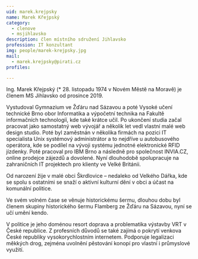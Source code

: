```yaml
---
uid: marek.krejpsky
name: Marek Křejpský
category:
  - clenove
  - msjihlavsko
description: člen místního sdružení Jihlavsko
profession: IT konzultant
img: people/marek-krejpsky.jpg
mail:
  - marek.krejpsky@pirati.cz
profiles:

---
```

Ing. Marek Křejpský (* 28. listopadu 1974 v Novém Městě na Moravě) je členem MS Jihlavsko od prosince 2019. 

Vystudoval Gymnazium ve Žďáru nad Sázavou a poté Vysoké učení technické Brno obor Informatika a výpočetní technika na Fakultě informačních technologíí, kde také krátce učil. Po ukončení studia začal pracovat jako samostatný web vývojář a několik let vedl vlastní malé web design studio. Poté byl zaměstnán v několika firmách na pozici IT specialista Unix systémový administrátor a to nejdříve u autobusového operátora, kde se podílel na vývoji systému jednotné elektronické RFID jízdenky. Poté pracoval pro IBM Brno a následně pro společnost INVIA.CZ, online prodejce zájezdů a dovolené.  Nyní dlouhodobě spolupracuje na zahraničních IT projektech pro klienty ve Velké Británii.

Od narození žije v malé obci Škrdlovice – nedaleko od Velkého Dářka, kde se spolu s ostatními se snaží o aktivní kulturní dění v obci a účast na komunální politice.

Ve svém volném čase se věnuje historickému šermu, dlouhou dobu byl členem skupiny historického šermu Flamberg ze Žďáru na Sázavou, nyní se učí umění kendo.

V politice je jeho doménou resort doprava a problematika výstavby VRT v České republice. Z profesních důvodů se také zajímá o pokrytí venkova České republiky vysokorychlostním internetem. Podporuje legalizaci měkkých drog, zejména uvolnění pěstování konopí pro vlastní i průmyslové využití.  





